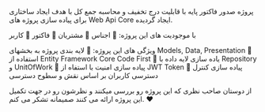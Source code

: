 پروژه صدور فاکتور پایه با قابلیت درج تخفیف و محاسبه جمع کل با هدف ایجاد ساختاری برای پیاده سازی پروژه های Web Api Core ایجاد گردیده.
	
با موجودیت های این پروژه: 
 🔵 اجناس
 🔵 مشتریان
 🔵 فاکتور 
 🔵 کاربر
	
ویژگی های این پروژه:
 🔵 لایه بندی پروژه به بخشهای Models, Data, Presentation
 🔵 استفاده از Entity Framework Core Code First
 🔵 یاده سازی لایه داده با Repository و UnitOfWork
 🔵 پیاده سازی امنیت با استفاه از JWT Token
 🔵 پیاده سازی کنترل دسترسی کاربران بر اساس نقش و سطوح دسترسی

از دوستان صاحب نظری که این پروژه رو بررسی میکنند و نظرشون رو در جهت تکمیل این پروژه ارائه می کنند صمیمانه تشکر می کنم. ❤
